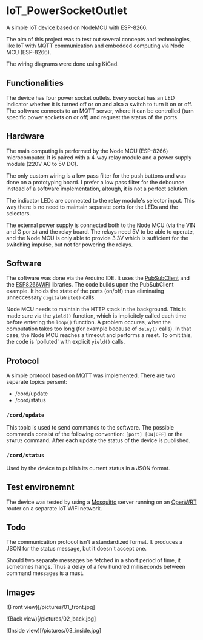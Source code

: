 # IoT_PowerSocketOutlet
A simple IoT device based on NodeMCU with ESP-8266.

The aim of this project was to test out several concepts and technologies, like IoT with MQTT communication and embedded computing via Node MCU (ESP-8266).

The wiring diagrams were done using KiCad.

## Functionalities

The device has four power socket outlets. Every socket has an LED indicator whether it is turned off or on and also a switch to turn it on or off. The software connects to an MQTT server, where it can be controlled (turn specific power sockets on or off) and request the status of the ports.

## Hardware

The main computing is performed by the Node MCU (ESP-8266) microcomputer. It is paired with a 4-way relay module and a power supply module (220V AC to 5V DC).

The only custom wiring is a low pass filter for the push buttons and was done on a prototyping board. I prefer a low pass filter for the debounce instead of a software implementation, altough, it is not a perfect solution.

The indicator LEDs are connected to the relay module's selector input. This way there is no need to maintain separate ports for the LEDs and the selectors.

The external power supply is connected both to the Node MCU (via the VIN and G ports) and the relay board. The relays need 5V to be able to operate, and the Node MCU is only able to provide 3.3V which is sufficient for the switching impulse, but not for powering the relays.

## Software

The software was done via the Arduino IDE. It uses the [PubSubClient](https://www.arduino.cc/reference/en/libraries/pubsubclient) and the [ESP8266WiFi](https://github.com/esp8266/Arduino/tree/master/libraries/ESP8266WiFi) libraries. The code builds upon the PubSubClient example. It holds the state of the ports (on/off) thus eliminating unneccessary `digitalWrite()` calls.

Node MCU needs to maintain the HTTP stack in the background. This is made sure via the `yield()` function, which is implicitely called each time before entering the `loop()` function. A problem occures, when the computation takes too long (for example because of `delay()` calls). In that case, the Node MCU reaches a timeout and performs a reset. To omit this, the code is 'polluted' with explicit `yield()` calls.

## Protocol

A simple protocol based on MQTT was implemented. There are two separate topics persent:

* /cord/update
* /cord/status

### `/cord/update`

This topic is used to send commands to the software. The possible commands consist of the following convention: `[port] [ON|OFF]` or the `STATUS` command. After each update the status of the device is published.

### `/cord/status`

Used by the device to publish its current status in a JSON format. 

## Test environemnt

The device was tested by using a [Mosquitto](https://mosquitto.org/) server running on an [OpenWRT](https://openwrt.org/) router on a separate IoT WiFi network.

## Todo

The communication protocol isn't a standardized format. It produces a JSON for the status message, but it doesn't accept one.

Should two separate messages be fetched in a short period of time, it sometimes hangs. Thus a delay of a few hundred milliseconds between command messages is a must.

## Images

!(Front view)[/pictures/01_front.jpg]

!(Back view)[/pictures/02_back.jpg]

!(Inside view)[/pictures/03_inside.jpg]
